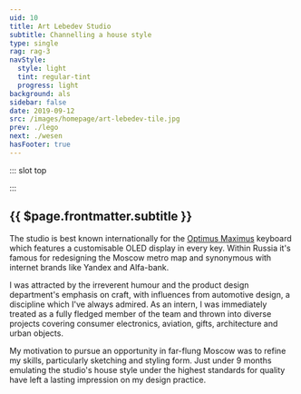 ```yaml
---
uid: 10
title: Art Lebedev Studio
subtitle: Channelling a house style
type: single
rag: rag-3
navStyle:
  style: light
  tint: regular-tint
  progress: light
background: als
sidebar: false
date: 2019-09-12
src: /images/homepage/art-lebedev-tile.jpg
prev: ./lego
next: ./wesen
hasFooter: true
---
```


::: slot top

<Stage-ProjectStage rag="rag-2" ragTitle="rag-1" platform="Product" ctaLabel="artlebedev.ru" ctaUrl="https://www.artlebedev.ru/"
description="Art Lebedev Studio is the first and largest independent design studio in Russia. Founded in 1995 with over 300 employees today.">

<template v-slot:visual-background>
  <figure class="full-screen">
    <Heros-ImageHero src="/images/als/moscow.jpg" alt="Ecosia mobile devices"/>
  </figure>
</template>

<template v-slot:platform>

Consumer and B2B products

</template>

<template v-slot:timeframe>

2012-2013

</template>

<template v-slot:my-role>

Industrial Designer

</template>

<template v-slot:team>

Creative Director
~ 3 Industrial Designers
~ 2 3D Modellers
~ Visualisation Expert

</template>

</Stage-ProjectStage>

:::




<Content-TextSection rag="rag-5" columnOffset="title-offset" padding="is-initial">

<h2> {{ $page.frontmatter.subtitle }} </h2>

The studio is best known internationally for the [Optimus Maximus](https://www.artlebedev.com/optimus/) keyboard which features a customisable OLED display in every key. Within Russia it's famous for redesigning the Moscow metro map and synonymous with internet brands like Yandex and Alfa-bank.

I was attracted by the irreverent humour and the product design department's emphasis on craft, with influences from automotive design, a discipline which I've always admired. As an intern, I was immediately treated as a fully fledged member of the team and thrown into diverse projects covering consumer electronics, aviation, gifts, architecture and urban objects.

My motivation to pursue an opportunity in far-flung Moscow was to refine my skills, particularly sketching and styling form. Just under 9 months emulating the studio's house style under the highest standards for quality have left a lasting impression on my design practice.



<!--

Automotive inspired consumer product design. I've always admired the craft and skill involved in automotive design.

Outsider status is appealing. So is the irreverent sense of humour. I wanted to learn this craft for myself. To be able to channel the studio house style.

 -->


<template v-slot:aside>

**Product**
Various consumer and B2B products

**Timeframe**
2012-2013

**My role**
Industrial designer

**Team composition**
Creative director, 3 industrial designers, 2 3D modellers, visualisation expert


</template>

</Content-TextSection>




<Content-ImageFrames-SquareImagesRow padding="is-large"  :images="[
{ url:'/images/als/als1.jpg', alt:'ATC console', caption:'Square image caption 1', slot:'slot1', iframe:false, action: {
  type: 'link',
  label: 'Read more',
  url: 'https://www.artlebedev.ru/nita/'
  } },
{ url:'/images/als/als2.jpg', alt:'Toilet plunger', caption:'Square image caption 2', slot:'slot2', iframe:false, action: {
  type: 'link',
  label: 'Read more',
  url: 'https://www.artlebedev.ru/oktopus/'
  } },
{ url:'/images/als/als3.jpg', alt:'Helicopter', caption:'Square image caption 3', slot:'slot3', iframe:false, action: {
  type: 'link',
  label: 'Read more',
  url: 'https://www.artlebedev.ru/scout/exterior/'
  } },
]">

<template slot="content">

## Highlights

<p class="subtitle" style="padding-right: 1em;">
Anthony has shown a great persistence on one particular project where almost everyone in the design team lost hope due to very strict technological, ergonomic and layout constrains. He literally saved the project and brought back optimism and belief.
</p>

Timour Bourbaev, Creative Director of Product Design, referring to NITA air traffic control


</template>

<template slot="slot1">

#### NITA air traffic control

The console can be configured for various workflows including command post, flight controller and operations. In each case there are strict international regulations regarding ergonomics and safety.

</template>

<template slot="slot2">

#### Oktopus toilet plunger

It started as a humorous 'what if?' and became of product for ALS's network of designer stores. The challenge lay in finding an iconic form which could be convincingly rendered in the typical materials of a plunger to cost.

</template>

<template slot="slot3">

#### Scout helicopter

I was privileged to be involved in interior, exterior and interface design for this concept light helicopter. It aims to offer never-before seen simplicity and affordability.

</template>

</Content-ImageFrames-SquareImagesRow>
